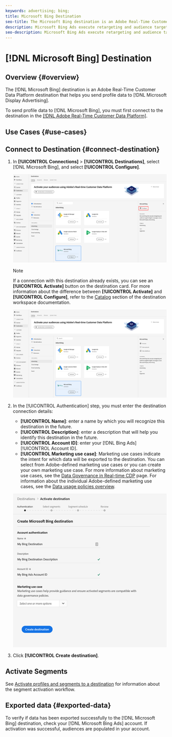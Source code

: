 ```yaml
---
keywords: advertising; bing; 
title: Microsoft Bing Destination
seo-title: The Microsoft Bing destination is an Adobe Real-Time Customer Data Platform destination that helps you send profile data to Microsoft Display Advertising.
description: Microsoft Bing Ads execute retargeting and audience targeted digital campaigns across Microsoft Display Advertising.
seo-description: Microsoft Bing Ads execute retargeting and audience targeted digital campaigns across Microsoft Display Advertising.
---
```


# [!DNL Microsoft Bing] Destination 

## Overview {#overview}

The [!DNL Microsoft Bing] destination is an Adobe Real-Time Customer Data Platform destination that helps you send profile data to [!DNL Microsoft Display Advertising].

To send profile data to [!DNL Microsoft Bing], you must first connect to the destination in the [[!DNL Adobe Real-Time Customer Data Platform]](#connect-destination).

## Use Cases {#use-cases}

## Connect to Destination {#connect-destination}

1.  In **[!UICONTROL Connections]** > **[!UICONTROL Destinations]**, select [!DNL Microsoft Bing], and select **[!UICONTROL Configure]**.

    ![Configure Microsoft Bing Destination](assets/bing-destination-configure.png)

    >[!NOTE]
    >
    >If a connection with this destination already exists, you can see an **[!UICONTROL Activate]** button on the destination card. For more information about the difference between **[!UICONTROL Activate]** and **[!UICONTROL Configure]**, refer to the [Catalog](../destinations/destinations-workspace.md#catalog) section of the destination workspace documentation.
    >
    >![Activate Microsoft Bing Destination](assets/bing-destination-activate.png)

1. In the [!UICONTROL Authentication] step, you must enter the destination connection details:
   *  **[!UICONTROL Name]**: enter a name by which you will recognize this destination in the future.
   *  **[!UICONTROL Description]**: enter a description that will help you identify this destination in the future.
   *  **[!UICONTROL Account ID]**: enter your [!DNL Bing Ads] [!UICONTROL Account ID].
   *  **[!UICONTROL Marketing use case]**: Marketing use cases indicate the intent for which data will be exported to the destination. You can select from Adobe-defined marketing use cases or you can create your own marketing use case. For more information about marketing use cases, see the [Data Governance in Real-time CDP](../privacy/data-governance-overview.md#destinations) page. For information about the individual Adobe-defined marketing use cases, see the [Data usage policies overview](../../data-governance/policies/overview.md#core-actions).

    ![Microsoft Bing Destination Authentication](assets/bing-destination-authentication.png)
    
1. Click **[!UICONTROL Create destination]**.

## Activate Segments

See [Activate profiles and segments to a destination](activate-destinations.md#select-attributes) for information about the segment activation workflow.

## Exported data {#exported-data}

To verify if data has been exported successfully to the [!DNL Microsoft Bing] destination, check your [!DNL Microsoft Bing Ads] account. If activation was successful, audiences are populated in your account. 